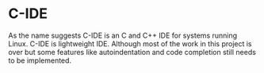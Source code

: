 # C-IDE

As the name suggests C-IDE is an C and C++ IDE for systems running Linux. C-IDE is lightweight IDE. Although most of the work in this project is over but some features like autoindentation and code completion still needs to be implemented.
